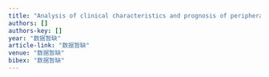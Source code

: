 ```yaml
---
title: "Analysis of clinical characteristics and prognosis of peripheral T-cell lymphoma (PTCL) in elderly patients"
authors: []
authors-key: []
year: "数据暂缺"
article-link: "数据暂缺"
venue: "数据暂缺"
bibex: "数据暂缺"
---
```


